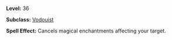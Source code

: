 <!-- TITLE: Spell: Nullify Magic -->

**Level:** 36

**Subclass:** [Vodouist](vodouist)

**Spell Effect:**  Cancels magical enchantments affecting your target.